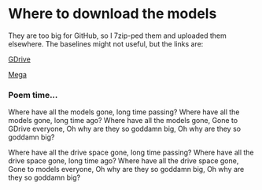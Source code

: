 # Where to download the models
They are too big for GitHub, so I 7zip-ped them and uploaded them elsewhere. The baselines might not useful, but the links are:

[GDrive](https://drive.google.com/file/d/11FnfTsWyE9UwG7pom34BnMtsGUqAovA5/view?usp=sharing)

[Mega](https://mega.nz/file/w4Qj2ILA#EW_jdTnJdFT-eAntQ6cxKwWJ45QdAT0uCFA4yiaxnBo)

### Poem time...
Where have all the models gone, long time passing?
Where have all the models gone, long time ago?
Where have all the models gone, 
Gone to GDrive everyone,
Oh why are they so goddamn big,
Oh why are they so goddamn big?

Where have all the drive space gone, long time passing?
Where have all the drive space gone, long time ago?
Where have all the drive space gone, 
Gone to models everyone,
Oh why are they so goddamn big,
Oh why are they so goddamn big?
